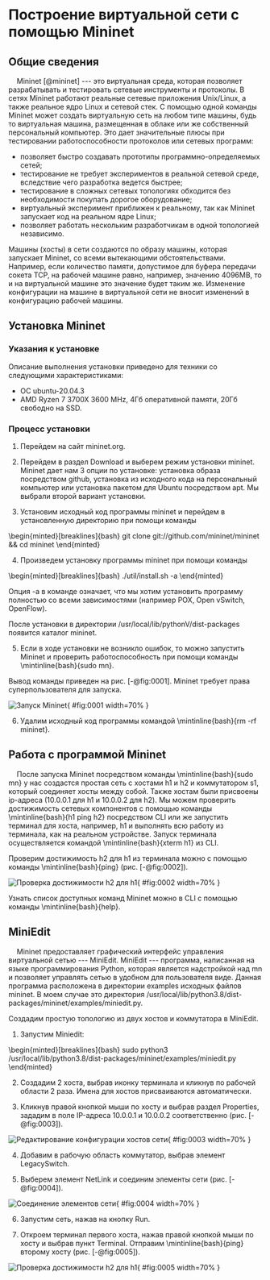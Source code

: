 # Построение виртуальной сети с помощью Mininet

## Общие сведения

$\quad$Mininet [@mininet] --- это виртуальная среда, которая позволяет разрабатывать и тестировать сетевые инструменты и протоколы. В сетях Mininet работают реальные сетевые приложения Unix/Linux, а также реальное ядро Linux и сетевой стек. С помощью одной команды Mininet может создать виртуальную сеть на любом типе машины, будь то виртуальная машина, размещенная в облаке или же собственный персональный компьютер. Это дает значительные плюсы при тестировании работоспособности протоколов или сетевых программ:

  - позволяет быстро создавать прототипы программно-определяемых сетей;
  - тестирование не требует экспериментов в реальной сетевой среде, вследствие чего разработка ведется быстрее;
  - тестирование в сложных сетевых топологиях обходится без необходимости покупать дорогое оборудование;
  - виртуальный эксперимент приближен к реальному, так как Mininet запускает код на реальном ядре Linux;
  - позволяет работать нескольким разработчикам в одной топологией независимо.

Машины (хосты) в сети создаются по образу машины, которая запускает Mininet, со всеми вытекающими обстоятельствами. Например, если количество памяти, допустимое для буфера передачи сокета TCP, на рабочей машине равно, например, значению 4096MB, то и на виртуальной машине это значение будет  таким же. Изменение конфигурации на машине в виртуальной сети не вносит изменений в конфигурацию рабочей машины.

## Установка Mininet

### Указания к установке

Описание выполнения установки приведено для техники со следующими характеристиками:

  - ОС ubuntu-20.04.3
  - AMD Ryzen 7 3700X 3600 MHz, 4Гб оперативной памяти, 20Гб свободно на SSD.

### Процесс установки

1. Перейдем на сайт mininet.org.

2. Перейдем в раздел Download и выберем режим установки mininet. Mininet дает нам 3 опции по установке: установка образа посредством github, установка из исходного кода на персональный компьютер или установка пакетом для Ubuntu посредством apt. Мы выбрали второй вариант установки.

3. Установим исходный код программы mininet и перейдем в установленную директорию при помощи команды

\begin{minted}[breaklines]{bash}
git clone git://github.com/mininet/mininet && cd mininet
\end{minted}

4. Произведем установку программы mininet при помощи команды

\begin{minted}[breaklines]{bash}
./util/install.sh -a
\end{minted}


  Опция -a в команде означает, что мы хотим установить программу полностью со всеми зависимостями (например POX, Open vSwitch, OpenFlow).

  После установки в директории /usr/local/lib/pythonV/dist-packages
  появится каталог mininet.

5. Если в ходе установки не возникло ошибок, то  можно запустить Mininet и проверить работоспособность при помощи команды \mintinline{bash}{sudo mn}.

<!--
\begin{minted}[breaklines]{bash}
  sudo mn
  \end{minted}
-->

  Вывод команды приведен на рис. [-@fig:0001].  Mininet требует права
  суперпользователя для запуска.

![Запуск Mininet](mininet_1.5.png){ #fig:0001 width=70% }

6. Удалим исходный код программы командой \mintinline{bash}{rm -rf mininet}.

<!--
\begin{minted}[breaklines]{bash}
rm -rf mininet
\end{minted}
-->

## Работа с программой Mininet

$\quad$После запуска Mininet посредством команды
\mintinline{bash}{sudo mn} у нас создастся простая сеть с хостами h1 и
h2 и коммутатором s1, который соединяет хосты между собой. Также
хостам были присвоены ip-адреса (10.0.0.1 для h1 и 10.0.0.2 для
h2). Мы можем проверить достижимость сетевых компонентов с помощью
команды \mintinline{bash}{h1 ping h2} посредством CLI или же запустить
терминал для хоста, например, h1 и выполнять всю работу из терминала,
как на реальном устройстве. Запуск терминала осуществляется командой
\mintinline{bash}{xterm h1} из CLI.

Проверим достижимость h2 для h1 из терминала можно с помощью команды \mintinline{bash}{ping} (рис. [-@fig:0002]). 

![Проверка достижимости h2 для h1](mininet_2.2.png){ #fig:0002 width=70% }

Узнать список доступных команд Mininet можно в CLI с помощью команды
\mintinline{bash}{help}.

## MiniEdit

$\quad$Mininet предоставляет графический интерфейс управления виртуальной сетью --- MiniEdit. MiniEdit --- программа, написанная на языке программирования Python, которая является надстройкой над mn и позволяет управлять сетью в удобном для пользователя виде. Данная программа расположена в директории examples исходных файлов mininet. В моем случае это директория /usr/local/lib/python3.8/dist-packages/mininet/examples/miniedit.py.

Создадим простую топологию из двух хостов и коммутатора в MiniEdit.

1. Запустим Miniedit: <!-- из директории /usr/local/lib/python3.8/dist-packages/mininet/examples/miniedit.py: -->

\begin{minted}[breaklines]{bash}
sudo python3 /usr/local/lib/python3.8/dist-packages/mininet/examples/miniedit.py
\end{minted}

2. Создадим 2 хоста, выбрав иконку терминала и кликнув по рабочей области 2 раза. Имена для хостов присваиваются автоматически.

3. Кликнув правой кнопкой мыши по хосту и выбрав раздел Properties, зададим в поле IP-адреса 10.0.0.1 и 10.0.0.2 соответственно (рис. [-@fig:0003]).

![Редактирование конфигурации хостов сети](mininet_2.3.png){ #fig:0003 width=70% }

4. Добавим в рабочую область коммутатор, выбрав элемент LegacySwitch.

5. Выберем элемент NetLink и соединим элементы сети (рис. [-@fig:0004]).

![Соединение элементов сети](mininet_2.4.png){ #fig:0004 width=70% }

6. Запустим сеть, нажав на кнопку Run.

7. Откроем терминал первого хоста, нажав правой кнопкой мыши по хосту и выбрав пункт Terminal. Отправим \mintinline{bash}{ping} второму хосту (рис. [-@fig:0005]).

![Проверка достижимости h2 для h1](mininet_2.5.png){ #fig:0005 width=70% }

